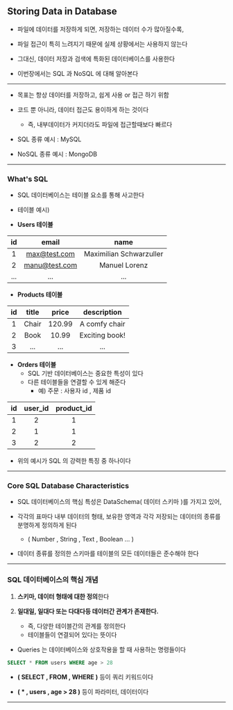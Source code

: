 ## Storing Data in Database

- 파일에 데이터를 저장하게 되면, 저장하는 데이터 수가 많아질수록,


- 파일 접근이 특히 느려지기 때문에 실제 상황에서는 사용하지 않는다


- 그대신, 데이터 저장과 검색에 특화된 데이터베이스를 사용한다


- 이번장에서는 SQL 과 NoSQL 에 대해 알아본다

---

- 목표는 항상 데이터를 저장하고, 쉽게 사용 or 접근 하기 위함


- 코드 뿐 아니라, 데이터 접근도 용이하게 하는 것이다
  - 즉, 내부데이터가 커지더라도 파일에 접근할때보다 빠르다


- SQL 종류 예시 : MySQL


- NoSQL 종류 예시 : MongoDB

---

### What's SQL

- SQL 데이터베이스는 테이블 요소를 통해 사고한다


- 테이블 예시)

- **Users 테이블**

| **id** |   **email**   |        **name**         |
|:------:|:-------------:|:-----------------------:|
|   1    | max@test.com  | Maximilian Schwarzuller |
|   2    | manu@test.com |      Manuel Lorenz      |
|  ...   |      ...      |           ...           |

- **Products 테이블**

| **id** | **title** | **price** | **description** |
|:------:|:---------:|:---------:|:---------------:|
|   1    |   Chair   |  120.99   |  A comfy chair  |
|   2    |   Book    |   10.99   | Exciting book!  |
|   3    |    ...    |    ...    |       ...       |


- **Orders 테이블**
  - SQL 기반 데이터베이스는 중요한 특성이 있다
  - 다른 테이블들을 연결할 수 있게 해준다
    - 예) 주문 : 사용자 id , 제품 id

| **id** | **user_id** | **product_id** |
|:------:|:-----------:|:--------------:|
|   1    |      2      |       1        |
|   2    |      1      |       1        |
|   3    |      2      |       2        |


- 위의 예시가 SQL 의 강력한 특징 중 하나이다

---

### Core SQL Database Characteristics

- SQL 데이터베이스의 핵심 특성은 DataSchema( 데이터 스키마 )를 가지고 있어,


- 각각의 표마다 내부 데이터의 형태, 보유한 영역과 각각 저장되는 데이터의 종류를 분명하게 정의하게 된다
  - ( Number , String , Text , Boolean ... )


- 데이터 종류를 정의한 스키마를 테이블의 모든 데이터들은 준수해야 한다

---

### SQL 데이터베이스의 핵심 개념


1. **스키마, 데이터 형태에 대한 정의**한다


2. **일대일, 일대다 또는 다대다등 데이터간 관계가 존재한다.**
   - 즉, 다양한 테이블간의 관계를 정의한다
   - 테이블들이 연결되어 있다는 뜻이다


- Queries 는 데이터베이스와 상호작용을 할 때 사용하는 명령들이다

````sql
SELECT * FROM users WHERE age > 28
````

- **( SELECT , FROM , WHERE )** 등이 쿼리 키워드이다


- **( * , users , age > 28 )** 등이 파라미터, 데이터이다

---
